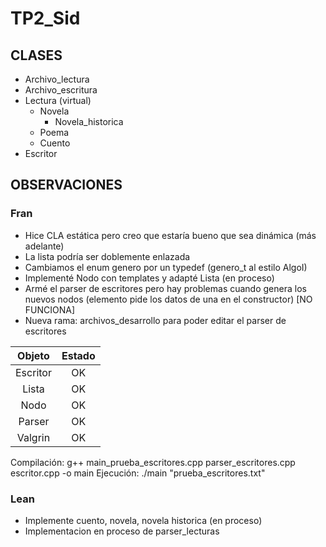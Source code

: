 # TP2_Sid

## CLASES
- Archivo_lectura
- Archivo_escritura
- Lectura (virtual)
    - Novela
        - Novela_historica
    - Poema
    - Cuento
- Escritor

## OBSERVACIONES
### Fran
- Hice CLA estática pero creo que estaría bueno que sea dinámica (más adelante)
- La lista podría ser doblemente enlazada
- Cambiamos el enum genero por un typedef (genero_t al estilo AlgoI)
- Implementé Nodo con templates y adapté Lista (en proceso)
- Armé el parser de escritores pero hay problemas cuando genera los nuevos nodos (elemento pide los datos de una en el constructor) [NO FUNCIONA]
- Nueva rama: archivos_desarrollo para poder editar el parser de escritores

| Objeto | Estado     |
|:------:|:----------:|
|Escritor|  OK        |
| Lista  | OK|
| Nodo   | OK|
|Parser  | OK         |
| Valgrin | OK |

Compilación: g++ main_prueba_escritores.cpp parser_escritores.cpp escritor.cpp -o main
Ejecución: ./main "prueba_escritores.txt"

### Lean
- Implemente cuento, novela, novela historica (en proceso)
- Implementacion en proceso de parser_lecturas
